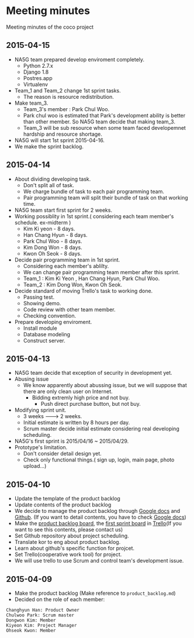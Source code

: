 # Meeting minutes
Meeting minutes of the coco project

## 2015-04-15

* NA5G team prepared develop enviroment completely.
  * Python 2.7.x
  * Django 1.8
  * Postres.app
  * Virtualenv
* Team_1 and Team_2 change 1st sprint tasks.
  * The reason is resource redistribution.
* Make team_3.
  * Team_3's member : Park Chul Woo.
  * Park chul woo is estimated that Park's development ability is better than other member. So NA5G team decide that making team_3.
  * Team_3 will be sub resource when some team faced developemnet hardship and resource shortage.
* NA5G will start 1st sprint 2015-04-16.
* We make the sprint backlog.


## 2015-04-14

* About dividing developing task.
  * Don't split all of task.
  * We charge bundle of task to each pair programming team.
  * Pair programming team will split their bundle of task on that working time.
* NA5G team start first sprint for 2 weeks.
* Working possiblity in 1st sprint.( considering each team member's schedule. ex-midterm )
  * Kim Ki yeon - 8 days.
  * Han Chang Hyun - 8 days.
  * Park Chul Woo - 8 days.
  * Kim Dong Won - 8 days.
  * Kwon Oh Seok - 8 days.
* Decide pair programming team in 1st sprint.
  * Considering each member's ablilty.
  * We can change pair programming team member after this sprint.
  * Team_1 : Kim Ki Yeon , Han Chang Hyun, Park Chul Woo.
  * Team_2 : Kim Dong Won, Kwon Oh Seok.
* Decide standard of moving Trello's task to working done.
  * Passing test.
  * Showing demo.
  * Code review with other team member.
  * Checking convention.
* Prepare developing enviroment.
  * Install module
  * Database modeling
  * Construct server.


## 2015-04-13

* NA5G team decide that exception of security in development yet.
* Abusing issue
  * We know apparently about abussing issue, but we will suppose that there are only clean user on Internet.
    * Bidding extremly high price and not buy.
      * Push direct purchase button, but not buy.
* Modifying sprint unit.
  * 3 weeks ---> 2 weeks.
  * Initial estimate is written by 8 hours per day.
  * Scrum master decide initial estimate considering real developing scheduling.
* NA5G's first sprint is 2015/04/16 ~ 2015/04/29.
* Prototype's limitation.
  * Don't consider detail design yet.
  * Check only functional things.( sign up, login, main page, photo upload...)


## 2015-04-10

* Update the template of the product backlog
* Update contents of the product backlog
* We decide to manage the product backlog through [Google docs](https://docs.google.com/spreadsheets/d/1ktsJLmZtk594j-XZ8zrR0dz6zykZ7b6jZEFfbsdldeU/edit#gid=1984966324) and [Github](https://github.com/NA5G/coco-doc-meeting-minutes/blob/master/product_backlog.md). (If you want to detail contents, you have to check [Google docs](https://docs.google.com/spreadsheets/d/1ktsJLmZtk594j-XZ8zrR0dz6zykZ7b6jZEFfbsdldeU/edit#gid=1984966324))
* Make the [product backlog board](https://trello.com/b/n2dfuj93/product-backlog), the [first sprint board](https://trello.com/b/MVtuL4j5/sprint) in [Trello](https://trello.com/)(If you want to see this contents, please contact us)
* Set Github repository about project scheduling.
* Translate kor to eng about product backlog.
* Learn about github's specific function for projcet.
* Set Trello(cooperative work tool) for project.
* We will use trello to use Scrum and control team's development issue.


## 2015-04-09
* Make the product backlog (Make reference to `product_backlog.md`)
* Decided on the role of each member:
```
Changhyun Han: Product Owner
Chulwoo Park: Scrum master
Dongwon Kim: Member
Kiyeon Kim: Project Manager
Ohseok Kwon: Member
```


